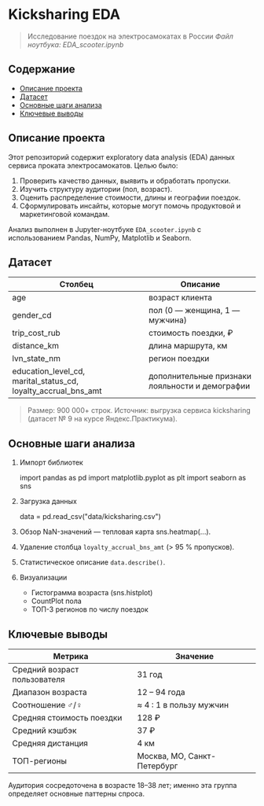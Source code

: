 # Kicksharing EDA <!-- README.md -->

> Исследование поездок на электросамокатах в России
> *Файл ноутбука: EDA_scooter.ipynb*

## Содержание

* [Описание проекта](#описание-проекта)
* [Датасет](#датасет)
* [Основные шаги анализа](#основные-шаги-анализа)
* [Ключевые выводы](#ключевые-выводы)


## Описание проекта

Этот репозиторий содержит exploratory data analysis (EDA) данных сервиса проката электросамокатов. Целью было:

1. Проверить качество данных, выявить и обработать пропуски.
2. Изучить структуру аудитории (пол, возраст).
3. Оценить распределение стоимости, длины и географии поездок.
4. Сформулировать инсайты, которые могут помочь продуктовой и маркетинговой командам.

Анализ выполнен в Jupyter-ноутбуке `EDA_scooter.ipynb` с использованием Pandas, NumPy, Matplotlib и Seaborn.

## Датасет

| Столбец                                                              | Описание                                        |
| -------------------------------------------------------------------- | ----------------------------------------------- |
| age                                                                | возраст клиента                                 |
| gender_cd                                                          | пол (0 — женщина, 1 — мужчина)                  |
| trip_cost_rub                                                      | стоимость поездки, ₽                            |
| distance_km                                                        | длина маршрута, км                              |
| lvn_state_nm                                                       | регион поездки                                  |
| education_level_cd, marital_status_cd, loyalty_accrual_bns_amt | дополнительные признаки лояльности и демографии |

> Размер: 900 000+ строк.
> Источник: выгрузка сервиса kicksharing (датасет № 9 на курсе Яндекс.Практикума).

## Основные шаги анализа

1. Импорт библиотек

   
   import pandas as pd
   import matplotlib.pyplot as plt
   import seaborn as sns
   
2. Загрузка данных

   
   data = pd.read_csv("data/kicksharing.csv")
   
3. Обзор NaN-значений — тепловая карта sns.heatmap(...).
4. Удаление столбца `loyalty_accrual_bns_amt` (> 95 % пропусков).
5. Статистическое описание `data.describe()`.
6. Визуализации

   * Гистограмма возраста (sns.histplot)
   * CountPlot пола
   * ТОП-3 регионов по числу поездок

## Ключевые выводы

| Метрика                      | Значение                    |
| ---------------------------- | --------------------------- |
| Средний возраст пользователя | 31 год                  |
| Диапазон возраста            | 12 – 94 года                |
| Соотношение ♂/♀              | ≈ 4 : 1 в пользу мужчин |
| Средняя стоимость поездки    | 128 ₽                   |
| Средний кэшбэк               | 37 ₽                        |
| Средняя дистанция            | 4 км                        |
| ТОП-регионы                  | Москва, МО, Санкт-Петербург |

Аудитория сосредоточена в возрасте 18–38 лет; именно эта группа определяет основные паттерны спроса.

